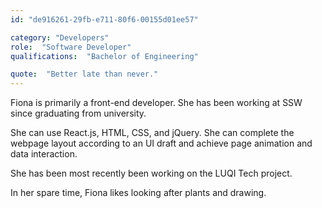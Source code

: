 ```yaml
---
id: "de916261-29fb-e711-80f6-00155d01ee57"

category: "Developers"
role:  "Software Developer"
qualifications:  "Bachelor of Engineering"

quote:  "Better late than never."
---
```


Fiona is primarily a front-end developer. She has been working at SSW since graduating from university.   

She can use React.js, HTML, CSS, and jQuery. She can complete the webpage layout according to an UI draft and achieve page animation and data interaction.  

She has been most recently been working on the LUQI Tech project.   

In her spare time, Fiona likes looking after plants and drawing.  
